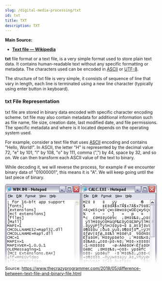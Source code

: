 ```yaml
---
slug: /digital-media-processing/txt
id: txt
title: TXT
description: TXT
---
```


**Main Source:**

- **[Text file — Wikipedia](https://en.wikipedia.org/wiki/Text_file)**

**txt** file format or a text file, is a very simple format used to store plain text data. It contains human-readable text without any specific formatting or metadata. The characters used can be encoded in [ASCII](/computer-and-programming-fundamentals/data-representation#ascii) or [UTF-8](/computer-and-programming-fundamentals/data-representation#unicode).

The structure of txt file is very simple, it consists of sequence of line that vary in length, each line is terminated using a new line character (typically using enter button in keyboard).

### txt File Representation

txt file are stored in binary data encoded with specific character encoding scheme. txt file may also contain metadata for additional information such as file name, file size, creation date, last modified date, and file permissions. The specific metadata and where is it located depends on the operating system used.

For example, consider a text file that uses [ASCII](/computer-and-programming-fundamentals/data-representation#ascii) encoding and contains "Hello, World!". In ASCII, the letter "H" is represented by the decimal value 72, "e" by 101, "l" by 108, "o" by 111, comma (",") by 44, space by 32, and so on. We can then transform each ASCII value of the text to binary.

While decoding it, we will reverse the process, for example if we encounter binary data of "01000001", this means it is "A". We will keep going until the last piece of binary.

![TXT file in binary form](./txt-file-binary.gif)  
Source: https://www.thecrazyprogrammer.com/2018/05/difference-between-text-file-and-binary-file.html
